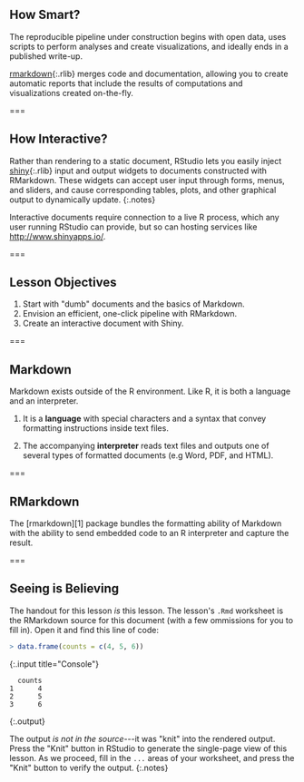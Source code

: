 ---
---

## How Smart?

The reproducible pipeline under construction begins with open data, uses scripts
to perform analyses and create visualizations, and ideally ends in a published
write-up.

[rmarkdown](){:.rlib} merges code and documentation, allowing you to create
automatic reports that include the results of computations and visualizations
created on-the-fly.

===

## How Interactive?

Rather than rendering to a static document, RStudio lets you easily inject
[shiny](){:.rlib} input and output widgets to documents constructed with RMarkdown.
These widgets can accept user input through forms, menus, and sliders, and cause
corresponding tables, plots, and other graphical output to dynamically update.
{:.notes}

Interactive documents require connection to a live R process, which any user
running RStudio can provide, but so can hosting services like
http://www.shinyapps.io/.

===

## Lesson Objectives

1. Start with "dumb" documents and the basics of Markdown.
1. Envision an efficient, one-click pipeline with RMarkdown.
1. Create an interactive document with Shiny.

===

## Markdown

Markdown exists outside of the R environment. Like R, it is both a language and
an interpreter.

1. It is a **language** with special characters and a syntax that convey
formatting instructions inside text files.

1. The accompanying **interpreter** reads text files and outputs one of several
types of formatted documents (e.g Word, PDF, and HTML).

===

## RMarkdown

The [rmarkdown][1] package bundles the formatting ability of Markdown
with the ability to send embedded code to an R interpreter and capture the
result.

===

## Seeing is Believing

The handout for this lesson _is_ this lesson. The lesson's `.Rmd` worksheet is
the RMarkdown source for this document (with a few ommissions for you to
fill in). Open it and find this line of code:



~~~r
> data.frame(counts = c(4, 5, 6))
~~~
{:.input title="Console"}


~~~
  counts
1      4
2      5
3      6
~~~
{:.output}


The output *is not in the source*---it was "knit" into the rendered
output. Press the "Knit" button in RStudio to generate the single-page view of
this lesson. As we proceed, fill in the `...` areas of your worksheet, and press
the "Knit" button to verify the output.
{:.notes}
